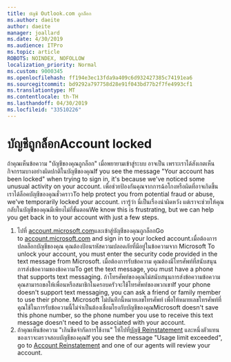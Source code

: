 ```yaml
---
title: บัญชี Outlook.com ถูกล็อก
ms.author: daeite
author: daeite
manager: joallard
ms.date: 4/30/2019
ms.audience: ITPro
ms.topic: article
ROBOTS: NOINDEX, NOFOLLOW
localization_priority: Normal
ms.custom: 9000345
ms.openlocfilehash: ff194e3ec13fda9a409c6d932427385c74191ea6
ms.sourcegitcommit: bd9292a797758d28e91f043bd77b2f7fe4993cf1
ms.translationtype: MT
ms.contentlocale: th-TH
ms.lasthandoff: 04/30/2019
ms.locfileid: "33510226"
---
```

# <a name="account-locked"></a><span data-ttu-id="c776a-102">บัญชีถูกล็อก</span><span class="sxs-lookup"><span data-stu-id="c776a-102">Account locked</span></span>

<span data-ttu-id="c776a-103">ถ้าคุณเห็นข้อความ "บัญชีของคุณถูกล็อก" เมื่อพยายามเข้าสู่ระบบ อาจเป็น เพราะเราได้สังเกตเห็นกิจกรรมบางอย่างผิดปกติในบัญชีของคุณ</span><span class="sxs-lookup"><span data-stu-id="c776a-103">If you see the message "Your account has been locked" when trying to sign in, it's because we've noticed some unusual activity on your account.</span></span> <span data-ttu-id="c776a-104">เพื่อช่วยป้องกันคุณจากการฉ้อโกงหรือผิดที่อาจเกิดขึ้น เราได้ล็อคบัญชีของคุณชั่วคราว</span><span class="sxs-lookup"><span data-stu-id="c776a-104">To help protect you from potential fraud or abuse, we've temporarily locked your account.</span></span> <span data-ttu-id="c776a-105">เรารู้ว่า นี่เป็นเรื่องน่าผิดหวัง แต่เราจะช่วยให้คุณกลับในบัญชีของคุณมีเพียงไม่กี่ขั้นตอน</span><span class="sxs-lookup"><span data-stu-id="c776a-105">We know this is frustrating, but we can help you get back in to your account with just a few steps.</span></span>

1. <span data-ttu-id="c776a-106">ไปที่ [account.microsoft.com](https://go.microsoft.com/fwlink/?linkid=2090484)และเข้าสู่บัญชีของคุณถูกล็อก</span><span class="sxs-lookup"><span data-stu-id="c776a-106">Go to [account.microsoft.com](https://go.microsoft.com/fwlink/?linkid=2090484) and sign in to your locked account.</span></span><span data-ttu-id="c776a-107">เมื่อต้องการปลดล็อกบัญชีของคุณ คุณต้องป้อนรหัสความปลอดภัยที่มีอยู่ในข้อความจาก Microsoft</span><span class="sxs-lookup"><span data-stu-id="c776a-107"> To unlock your account, you must enter the security code provided in the text message from Microsoft.</span></span> <span data-ttu-id="c776a-108">เมื่อต้องการรับข้อความ คุณต้องมีโทรศัพท์ที่สนับสนุนการส่งข้อความของข้อความ</span><span class="sxs-lookup"><span data-stu-id="c776a-108">To get the text message, you must have a phone that supports text messaging.</span></span> <span data-ttu-id="c776a-109">ถ้าโทรศัพท์ของคุณไม่สนับสนุนการส่งข้อความข้อความ คุณสามารถขอให้เพื่อนหรือสมาชิกในครอบครัวจะใช้โทรศัพท์ของพวกเขา</span><span class="sxs-lookup"><span data-stu-id="c776a-109">If your phone doesn't support text messaging, you can ask a friend or family member to use their phone.</span></span> <span data-ttu-id="c776a-110">Microsoft ไม่บันทึกนี้หมายเลขโทรศัพท์ เพื่อให้หมายเลขโทรศัพท์ที่คุณใช้ในการรับข้อความนี้ไม่จำเป็นต้องเชื่อมโยงกับบัญชีของคุณ</span><span class="sxs-lookup"><span data-stu-id="c776a-110">Microsoft doesn't save this phone number, so the phone number you use to receive this text message doesn't need to be associated with your account.</span></span>
2. <span data-ttu-id="c776a-111">ถ้าคุณเห็นข้อความ "เกินขีดจำกัดการใช้งาน" ให้ไปที่[บัญชี Reinstatement](https://go.microsoft.com/fwlink/?linkid=2090483) และหนึ่งตัวแทนของเราจะตรวจสอบบัญชีของคุณ</span><span class="sxs-lookup"><span data-stu-id="c776a-111">If you see the message "Usage limit exceeded", go to [Account Reinstatement](https://go.microsoft.com/fwlink/?linkid=2090483) and one of our agents will review your account.</span></span>